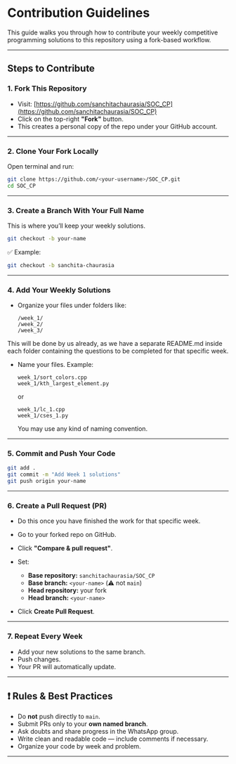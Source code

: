 # Contribution Guidelines

This guide walks you through how to contribute your weekly competitive programming solutions to this repository using a fork-based workflow.

---

## Steps to Contribute

### 1. Fork This Repository

- Visit: [https://github.com/sanchitachaurasia/SOC_CP](https://github.com/sanchitachaurasia/SOC_CP)
- Click on the top-right **"Fork"** button.
- This creates a personal copy of the repo under your GitHub account.

---

### 2. Clone Your Fork Locally

Open terminal and run:

```bash
git clone https://github.com/<your-username>/SOC_CP.git
cd SOC_CP
````

---

### 3. Create a Branch With Your Full Name

This is where you’ll keep your weekly solutions.

```bash
git checkout -b your-name
```

✅ Example:

```bash
git checkout -b sanchita-chaurasia
```

---

### 4. Add Your Weekly Solutions

* Organize your files under folders like:

  ```
  /week_1/
  /week_2/
  /week_3/
  ```
 This will be done by us already, as we have a separate README.md inside each folder containing the questions to be completed for that specific week.
 
* Name your files. Example:

  ```
  week_1/sort_colors.cpp
  week_1/kth_largest_element.py
  ```
  or
  ```
  week_1/lc_1.cpp
  week_1/cses_1.py
  ```
  You may use any kind of naming convention.

---

### 5. Commit and Push Your Code

```bash
git add .
git commit -m "Add Week 1 solutions"
git push origin your-name
```

---

### 6. Create a Pull Request (PR)

* Do this once you have finished the work for that specific week.
* Go to your forked repo on GitHub.
* Click **"Compare & pull request"**.
* Set:

  * **Base repository:** `sanchitachaurasia/SOC_CP`
  * **Base branch:** `<your-name>` (⚠️ not `main`)
  * **Head repository:** your fork
  * **Head branch:** `<your-name>`
* Click **Create Pull Request**.

---

### 7. Repeat Every Week

* Add your new solutions to the same branch.
* Push changes.
* Your PR will automatically update.

---

## ❗ Rules & Best Practices

* Do **not** push directly to `main`.
* Submit PRs only to your **own named branch**.
* Ask doubts and share progress in the WhatsApp group.
* Write clean and readable code — include comments if necessary.
* Organize your code by week and problem.

---
